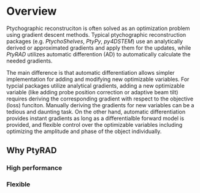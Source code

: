 # Overview

Ptychographic reconstruciton is often solved as an optimization problem using gradient descent methods. Typical ptychographic reconstruction packages (e.g. *PtychoShelves*, *PtyPy*, *py4DSTEM*) use an analytically derived or approximated gradients and apply them for the updates, while *PtyRAD* utilizes automatic differention (AD) to automatically calculate the needed gradients.

The main difference is that automatic differentiation allows simpler implementation for adding and modifying new optimizable variables. For typcial packages utilize analytical gradients, adding a new optimizable variable (like adding probe position correction or adaptive beam tilt) requires deriving the corresponding gradient with respect to the objective (loss) funciton. Manually deriving the gradients for new variables can be a tedious and daunting task. On the other hand, automatic differentiation provides instant gradients as long as a differentialble forward model is provided, and flexible control over the optimizable variables including optimizing the amplitude and phase of the object individually.

## Why PtyRAD

### High performance

### Flexible


